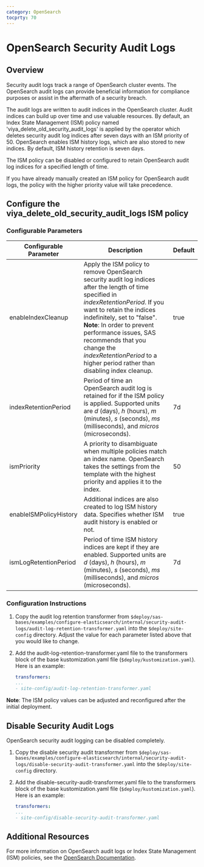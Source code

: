 ```yaml
---
category: OpenSearch
tocprty: 70
---
```


# OpenSearch Security Audit Logs

## Overview 

Security audit logs track a range of OpenSearch cluster events. The OpenSearch audit logs can provide beneficial information for compliance purposes or assist in the aftermath of a security breach.

The audit logs are written to audit indices in the OpenSearch cluster. Audit indices can build up over time and use valuable resources. By default, an Index State Management (ISM) policy named 'viya_delete_old_security_audit_logs' is applied by the operator which deletes security audit log indices after seven days with an ISM priority of 50. OpenSearch enables ISM history logs, which are also stored to new indices. By default, ISM history retention is seven days. 

The ISM policy can be disabled or configured to retain OpenSearch audit log indices for a specified length of time. 

If you have already manually created an ISM policy for OpenSearch audit logs, the policy with the higher priority value will take precedence. 

## Configure the viya_delete_old_security_audit_logs ISM policy

### Configurable Parameters

| Configurable Parameter  |  Description |  Default |
|---|---|---|
| enableIndexCleanup  | Apply the ISM policy to remove OpenSearch security audit log indices after the length of time specified in *indexRetentionPeriod*. If you want to retain the indices indefinitely, set to "false". <br> **Note**: In order to prevent performance issues, SAS recommends that you change the *indexRetentionPeriod* to a higher period rather than disabling index cleanup. |  true |
| indexRetentionPeriod | Period of time an OpenSearch audit log is retained for if the ISM policy is applied. Supported units are *d* (days), *h* (hours), *m* (minutes), *s* (seconds), *ms* (milliseconds), and *micros* (microseconds).  |  7d |
| ismPriority | A priority to disambiguate when multiple policies match an index name. OpenSearch takes the settings from the template with the highest priority and applies it to the index.  | 50  | 
| enableISMPolicyHistory | Additional indices are also created to log ISM history data. Specifies whether ISM audit history is enabled or not.  |  true | 
| ismLogRetentionPeriod | Period of time ISM history indices are kept if they are enabled. Supported units are *d* (days), *h* (hours), *m* (minutes), *s* (seconds), *ms* (milliseconds), and *micros* (microseconds).   | 7d  | 

### Configuration Instructions

1. Copy the audit log retention transformer from `$deploy/sas-bases/examples/configure-elasticsearch/internal/security-audit-logs/audit-log-retention-transformer.yaml` into the `$deploy/site-config` directory. Adjust the value for each parameter listed above that you would like to change. 

2. Add the audit-log-retention-transformer.yaml file to the transformers block of the base kustomization.yaml file (`$deploy/kustomization.yaml`). Here is an example:
   
   ```yaml
   transformers:
   ...
   - site-config/audit-log-retention-transformer.yaml
   ```

**Note**: The ISM policy values can be adjusted and reconfigured after the initial deployment.

## Disable Security Audit Logs 

OpenSearch security audit logging can be disabled completely.

1. Copy the disable security audit transformer from `$deploy/sas-bases/examples/configure-elasticsearch/internal/security-audit-logs/disable-security-audit-transformer.yaml` into the `$deploy/site-config` directory.

2. Add the disable-security-audit-transformer.yaml file to the transformers block of the base kustomization.yaml file (`$deploy/kustomization.yaml`). Here is an example:
   
   ```yaml
   transformers:
   ...
   - site-config/disable-security-audit-transformer.yaml
   ```

## Additional Resources 

For more information on OpenSearch audit logs or Index State Management (ISM) policies, see the [OpenSearch Documentation](https://opensearch.org/docs/latest/).